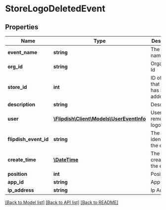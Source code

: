 # StoreLogoDeletedEvent

## Properties
Name | Type | Description | Notes
------------ | ------------- | ------------- | -------------
**event_name** | **string** | The event name | [optional] 
**org_id** | **string** | Organisation Id | [optional] 
**store_id** | **int** | ID of store that the logo has been added to | [optional] 
**description** | **string** | Description | [optional] 
**user** | [**\Flipdish\\Client\Models\UserEventInfo**](UserEventInfo.md) | User who removed the logo | [optional] 
**flipdish_event_id** | **string** | The identitfier of the event | [optional] 
**create_time** | [**\DateTime**](\DateTime.md) | The time of creation of the event | [optional] 
**position** | **int** | Position | [optional] 
**app_id** | **string** | App id | [optional] 
**ip_address** | **string** | Ip Address | [optional] 

[[Back to Model list]](../README.md#documentation-for-models) [[Back to API list]](../README.md#documentation-for-api-endpoints) [[Back to README]](../README.md)


